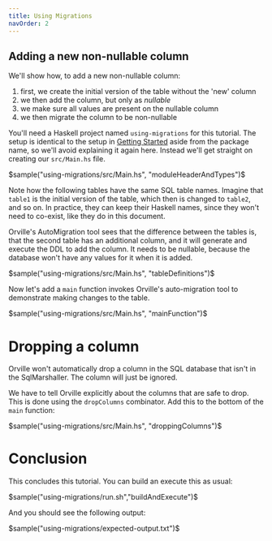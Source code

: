 ```yaml
---
title: Using Migrations
navOrder: 2
---
```


## Adding a new non-nullable column

We'll show how, to add a new non-nullable column:

1. first, we create the initial version of the table without the 'new' column
1. we then add the column, but only as *nullable*
1. we make sure all values are present on the nullable column
1. we then migrate the column to be non-nullable

You'll need a Haskell project named `using-migrations` for this tutorial.
The setup is identical to the setup in [Getting Started](getting-started.html)
aside from the package name, so we'll avoid explaining it again here. Instead
we'll get straight on creating our `src/Main.hs` file.

$sample("using-migrations/src/Main.hs", "moduleHeaderAndTypes")$

Note how the following tables have the same SQL table names. Imagine that
`table1` is the initial version of the table, which then is changed to
`table2`, and so on. In practice, they can keep their Haskell names, since they
won't need to co-exist, like they do in this document.

Orville's AutoMigration tool sees that the difference between the tables is,
that the second table has an additional column, and it will generate and
execute the DDL to add the column. It needs to be nullable, because the database won't
have any values for it when it is added.

$sample("using-migrations/src/Main.hs", "tableDefinitions")$

Now let's add a `main` function invokes Orville's auto-migration tool to
demonstrate making changes to the table.

$sample("using-migrations/src/Main.hs", "mainFunction")$

# Dropping a column

Orville won't automatically drop a column in the SQL database that isn't in the SqlMarshaller.
The column will just be ignored.

We have to tell Orville explicitly about the columns that are safe to drop.
This is done using the `dropColumns` combinator. Add this to the bottom of the
`main` function:

$sample("using-migrations/src/Main.hs", "droppingColumns")$

# Conclusion

This concludes this tutorial. You can build an execute this as usual:

$sample("using-migrations/run.sh","buildAndExecute")$

And you should see the following output:

$sample("using-migrations/expected-output.txt")$

